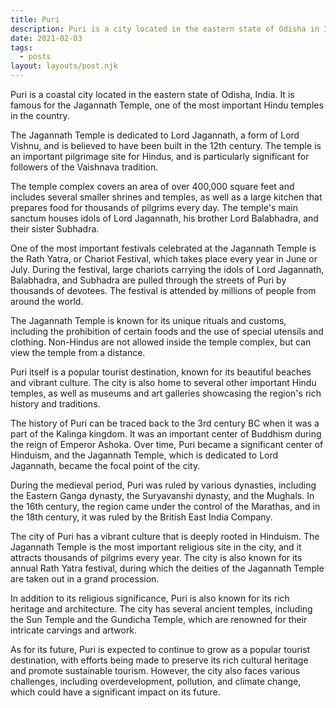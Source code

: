 ```yaml
---
title: Puri
description: Puri is a city located in the eastern state of Odisha in India. It is located on the coast of the Bay of Bengal and is considered a significant pilgrimage center in India. The city has a rich history and culture that dates back several centuries.
date: 2021-02-03
tags:
  - posts
layout: layouts/post.njk
---
```


Puri is a coastal city located in the eastern state of Odisha, India. It is famous for the Jagannath Temple, one of the most important Hindu temples in the country.

The Jagannath Temple is dedicated to Lord Jagannath, a form of Lord Vishnu, and is believed to have been built in the 12th century. The temple is an important pilgrimage site for Hindus, and is particularly significant for followers of the Vaishnava tradition.

The temple complex covers an area of over 400,000 square feet and includes several smaller shrines and temples, as well as a large kitchen that prepares food for thousands of pilgrims every day. The temple's main sanctum houses idols of Lord Jagannath, his brother Lord Balabhadra, and their sister Subhadra.

One of the most important festivals celebrated at the Jagannath Temple is the Rath Yatra, or Chariot Festival, which takes place every year in June or July. During the festival, large chariots carrying the idols of Lord Jagannath, Balabhadra, and Subhadra are pulled through the streets of Puri by thousands of devotees. The festival is attended by millions of people from around the world.

The Jagannath Temple is known for its unique rituals and customs, including the prohibition of certain foods and the use of special utensils and clothing. Non-Hindus are not allowed inside the temple complex, but can view the temple from a distance.

Puri itself is a popular tourist destination, known for its beautiful beaches and vibrant culture. The city is also home to several other important Hindu temples, as well as museums and art galleries showcasing the region's rich history and traditions.

The history of Puri can be traced back to the 3rd century BC when it was a part of the Kalinga kingdom. It was an important center of Buddhism during the reign of Emperor Ashoka. Over time, Puri became a significant center of Hinduism, and the Jagannath Temple, which is dedicated to Lord Jagannath, became the focal point of the city.

During the medieval period, Puri was ruled by various dynasties, including the Eastern Ganga dynasty, the Suryavanshi dynasty, and the Mughals. In the 16th century, the region came under the control of the Marathas, and in the 18th century, it was ruled by the British East India Company.

The city of Puri has a vibrant culture that is deeply rooted in Hinduism. The Jagannath Temple is the most important religious site in the city, and it attracts thousands of pilgrims every year. The city is also known for its annual Rath Yatra festival, during which the deities of the Jagannath Temple are taken out in a grand procession.

In addition to its religious significance, Puri is also known for its rich heritage and architecture. The city has several ancient temples, including the Sun Temple and the Gundicha Temple, which are renowned for their intricate carvings and artwork.

As for its future, Puri is expected to continue to grow as a popular tourist destination, with efforts being made to preserve its rich cultural heritage and promote sustainable tourism. However, the city also faces various challenges, including overdevelopment, pollution, and climate change, which could have a significant impact on its future.

